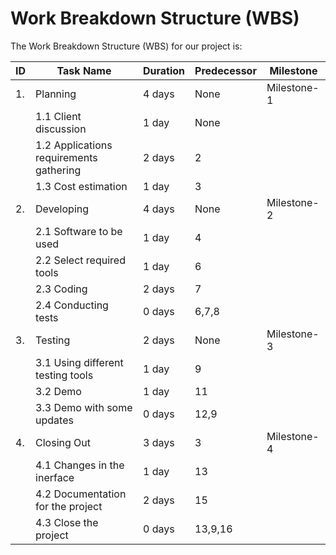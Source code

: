 # Work Breakdown Structure (WBS)

The Work Breakdown Structure (WBS) for our project is:

| ID | Task Name | Duration | Predecessor | Milestone|
| ---|-----------|----------|-------------|----------|
| 1. | Planning | 4 days | None | Milestone-1 |
| | 1.1 Client discussion| 1 day | None | |
| | 1.2 Applications requirements gathering | 2 days | 2 | |
| | 1.3 Cost estimation| 1 day | 3 | |
| 2. | Developing| 4 days | None | Milestone-2 |
| | 2.1 Software to be used| 1 day | 4 | |
| | 2.2 Select required tools | 1 day | 6 | |
| | 2.3 Coding | 2 days | 7 | |
| | 2.4 Conducting tests | 0 days | 6,7,8 | |
| 3. | Testing | 2 days | None | Milestone-3 |
| | 3.1 Using different testing tools| 1 day | 9 | |
| | 3.2 Demo | 1 day | 11 | |
| | 3.3 Demo with some updates | 0 days | 12,9 | |
| 4. | Closing Out | 3 days | 3 | Milestone-4 | 
| | 4.1 Changes in the inerface | 1 day | 13 | |
| | 4.2 Documentation for the project | 2 days | 15 | |
| | 4.3 Close the project | 0 days | 13,9,16 | |

